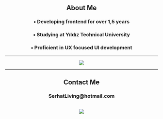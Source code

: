 <h2 align="center">About Me</h2>
<h3 align="center">• Developing frontend for over 1,5 years</h3>
<h3 align="center">• Studying at Yıldız Technical University</h3>
<h3 align="center">• Proficient in UX focused UI development</h3>
<hr>
<div align="center"><img align="center" src="https://github-readme-stats.vercel.app/api/top-langs/?username=SerhatPolat&layout=compact&theme=highcontrast&hide_border=true" /></div>
<hr>
<h2 align="center">Contact Me</h2>
<h3 align="center">SerhatLiving@hotmail.com</h3>
<br>
<div align="center"><a href="https://www.linkedin.com/in/serhat-polat-9655a61bb"><img src="https://img.shields.io/badge/linkedin-%230077B5.svg?&style=for-the-badge&logo=linkedin&logoColor=white"></a></div>
